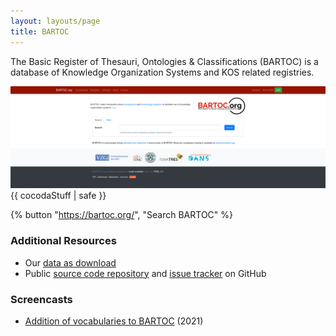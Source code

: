 ```yaml
---
layout: layouts/page
title: BARTOC
---
```


The Basic Register of Thesauri, Ontologies & Classifications (BARTOC) is a database of Knowledge Organization Systems and KOS related registries.

<div class="cocoda">
    <div class="small-hide"></div>
    <img
        src="/images/bartoc-screenshot-2025.png"
        alt="BARTOC Screenshot">
    <div class="small-hide">
        {{ cocodaStuff | safe }}
    </div>
</div>

{% button "https://bartoc.org/", "Search BARTOC" %}

### Additional Resources
- Our [data as download](https://bartoc.org/download)
- Public [source code repository](https://github.com/gbv/bartoc.org) and [issue tracker](https://github.com/gbv/bartoc.org/issues) on GitHub

### Screencasts
- [Addition of vocabularies to BARTOC](https://doi.org/10.5446/51813) (2021)